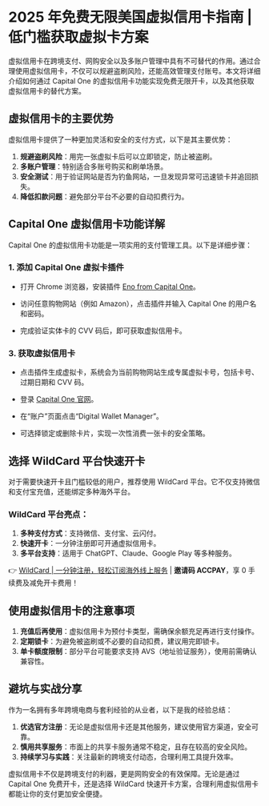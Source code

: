 # 2025 年免费无限美国虚拟信用卡指南 | 低门槛获取虚拟卡方案

虚拟信用卡在跨境支付、网购安全以及多账户管理中具有不可替代的作用。通过合理使用虚拟信用卡，不仅可以规避盗刷风险，还能高效管理支付账号。本文将详细介绍如何通过 Capital One 的虚拟信用卡功能实现免费无限开卡，以及其他获取虚拟信用卡的替代方案。

## 虚拟信用卡的主要优势

虚拟信用卡提供了一种更加灵活和安全的支付方式，以下是其主要优势：

1. **规避盗刷风险**：用完一张虚拟卡后可以立即锁定，防止被盗刷。
2. **多账户管理**：特别适合多账号购买和刷单场景。
3. **安全测试**：用于验证网站是否为钓鱼网站，一旦发现异常可迅速锁卡并追回损失。
4. **降低扣款问题**：避免部分平台不必要的自动扣费行为。

## Capital One 虚拟信用卡功能详解

Capital One 的虚拟信用卡功能是一项实用的支付管理工具。以下是详细步骤：

### 1. 添加 Capital One 虚拟卡插件

- 打开 Chrome 浏览器，安装插件 [Eno from Capital One](https://chrome.google.com/webstore/detail/eno%C2%AE-from-capital-one%C2%AE/clmkdohmabikagpnhjmgacbclihgmdje/related?hl=zh-CN)。

- 访问任意购物网站（例如 Amazon），点击插件并输入 Capital One 的用户名和密码。
- 完成验证实体卡的 CVV 码后，即可获取虚拟信用卡。

### 3. 获取虚拟信用卡

- 点击插件生成虚拟卡，系统会为当前购物网站生成专属虚拟卡号，包括卡号、过期日期和 CVV 码。

- 登录 [Capital One 官网](https://www.capitalone.com/)。
- 在“账户”页面点击“Digital Wallet Manager”。
- 可选择锁定或删除卡片，实现一次性消费一张卡的安全策略。

## 选择 WildCard 平台快速开卡

对于需要快速开卡且门槛较低的用户，推荐使用 WildCard 平台。它不仅支持微信和支付宝充值，还能绑定多种海外平台。

### WildCard 平台亮点：

1. **多种支付方式**：支持微信、支付宝、云闪付。
2. **快速开卡**：一分钟注册即可开通虚拟信用卡。
3. **多平台支持**：适用于 ChatGPT、Claude、Google Play 等多种服务。

👉 [WildCard | 一分钟注册，轻松订阅海外线上服务](https://bbtdd.com/WildCard) | **邀请码 ACCPAY**，享 0 手续费及减免开卡费用！

## 使用虚拟信用卡的注意事项

1. **充值后再使用**：虚拟信用卡为预付卡类型，需确保余额充足再进行支付操作。
2. **定期锁卡**：为避免被盗刷或不必要的自动扣费，建议用完即锁卡。
3. **单卡额度限制**：部分平台可能要求支持 AVS（地址验证服务），使用前需确认兼容性。

## 避坑与实战分享

作为一名拥有多年跨境电商与套利经验的从业者，以下是我的经验总结：

1. **优选官方注册**：无论是虚拟信用卡还是其他服务，建议使用官方渠道，安全可靠。
2. **慎用共享服务**：市面上的共享卡服务通常不稳定，且存在较高的安全风险。
3. **持续学习与实践**：关注最新的跨境支付动态，合理利用工具提升效率。

虚拟信用卡不仅是跨境支付的利器，更是网购安全的有效保障。无论是通过 Capital One 免费开卡，还是选择 WildCard 快速开卡方案，合理利用虚拟信用卡都能让你的支付更加安全便捷。